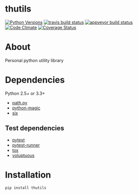 # thutils
[![Python Versions](https://img.shields.io/pypi/pyversions/thutils.svg)]()
[![travis build status](https://travis-ci.org/thombashi/thutils.svg?branch=master)](https://travis-ci.org/thombashi/thutils)
[![appveyor build status](https://ci.appveyor.com/api/projects/status/jqph7qummtwnjbos/branch/master?svg=true)](https://ci.appveyor.com/project/thombashi/thutils/branch/master)
[![Code Climate](https://codeclimate.com/github/thombashi/thutils/badges/gpa.svg)](https://codeclimate.com/github/thombashi/thutils)
[![Coverage Status](https://coveralls.io/repos/thombashi/thutils/badge.svg?branch=develop&service=github)](https://coveralls.io/github/thombashi/thutils?branch=develop)


# About
Personal python utility library


# Dependencies
Python 2.5+ or 3.3+

- [path.py](https://pypi.python.org/pypi/path.py/)
- [python-magic](https://pypi.python.org/pypi/python-magic/)
- [six](https://pypi.python.org/pypi/six/)

## Test dependencies
- [pytest](https://pypi.python.org/pypi/pytest)
- [pytest-runner](https://pypi.python.org/pypi/pytest-runner)
- [tox](https://pypi.python.org/pypi/tox)
- [voluptuous](https://pypi.python.org/pypi/voluptuous/)


# Installation
```
pip install thutils
```
